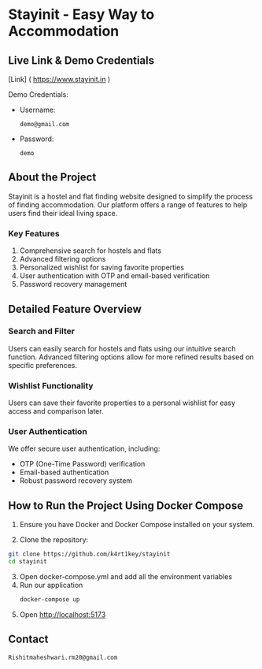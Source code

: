 # Stayinit - Easy Way to Accommodation

## Live Link & Demo Credentials

[Link] ( https://www.stayinit.in )

Demo Credentials:

- Username:
  ```
  demo@gmail.com
  ```
- Password:
  ```
  demo
  ```

## About the Project

Stayinit is a hostel and flat finding website designed to simplify the process of finding accommodation. Our platform offers a range of features to help users find their ideal living space.

### Key Features

1. Comprehensive search for hostels and flats
2. Advanced filtering options
4. Personalized wishlist for saving favorite properties
6. User authentication with OTP and email-based verification
7. Password recovery management

## Detailed Feature Overview

### Search and Filter

Users can easily search for hostels and flats using our intuitive search function. Advanced filtering options allow for more refined results based on specific preferences.

### Wishlist Functionality

Users can save their favorite properties to a personal wishlist for easy access and comparison later.


### User Authentication

We offer secure user authentication, including:

- OTP (One-Time Password) verification
- Email-based authentication
- Robust password recovery system

## How to Run the Project Using Docker Compose

1. Ensure you have Docker and Docker Compose installed on your system.

2. Clone the repository:

```bash
git clone https://github.com/k4rt1key/stayinit
cd stayinit
```

3. Open docker-compose.yml and add all the environment variables
4. Run our application
   ```bash
   docker-compose up
   ```
5. Open [http://localhost:5173](http://localhost:5173)

## Contact

```
Rishitmaheshwari.rm20@gmail.com
```
